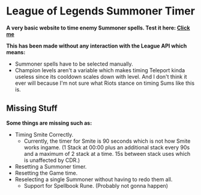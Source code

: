 # League of Legends Summoner Timer
**A very basic website to time enemy Summoner spells. Test it here: [Click me](https://xtobishotz.github.io/LeagueofLegends-Summoner-Timer/)**

**This has been made without any interaction with the League API which means:**
  - Summoner spells have to be selected manually.
  - Champion levels aren't a variable which makes timing Teleport kinda useless since its cooldown scales down with level.
And I don't think it ever will because I'm not sure what Riots stance on timing Sums like this is.

## Missing Stuff
**Some things are missing such as:**
+ Timing Smite Correctly.
  - Currently, the timer for Smite is 90 seconds which is not how Smite works ingame. (1 Stack at 00:00 plus an additional stack every 90s and a maximum of 2 stack at a time. 15s between stack uses which is unaffected by CDR.)
+ Resetting a Summoner timer.
+ Resetting the Game time.
+ Reselecting a single Summoner without having to redo them all.
  - Support for Spellbook Rune. (Probably not gonna happen)
